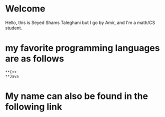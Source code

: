 # Welcome

Hello, this is Seyed Shams Taleghani but I go by Amir, and I'm a math/CS student.

# my favorite programming languages are as follows
```
**C++
**Java
```

# My name can also be found in the following link
